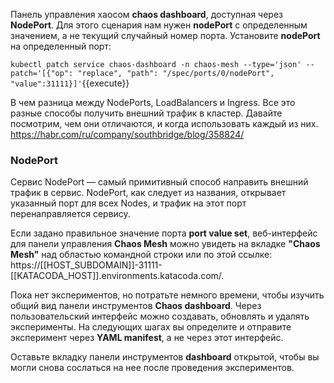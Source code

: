 Панель управления хаосом **chaos dashboard**, доступная через **NodePort**. Для этого сценария нам нужен **nodePort** с определенным значением, а не текущий случайный номер порта. Установите **nodePort** на определенный порт:

`kubectl patch service chaos-dashboard -n chaos-mesh --type='json' --patch='[{"op": "replace", "path": "/spec/ports/0/nodePort", "value":31111}]'`{{execute}}

В чем разница между NodePorts, LoadBalancers и Ingress. Все это разные способы получить внешний трафик в кластер. Давайте посмотрим, чем они отличаются, и когда использовать каждый из них.
 https://habr.com/ru/company/southbridge/blog/358824/

### NodePort

Сервис NodePort — самый примитивный способ направить внешний трафик в сервис. NodePort, как следует из названия, открывает указанный порт для всех Nodes, и трафик на этот порт перенаправляется сервису.

Если задано правильное значение порта **port value set**, веб-интерфейс для панели управления **Chaos Mesh** можно увидеть на вкладке **"Chaos Mesh"** над областью командной строки или по этой ссылке: https://[[HOST_SUBDOMAIN]]-31111-[[KATACODA_HOST]].environments.katacoda.com/.

Пока нет экспериментов, но потратьте немного времени, чтобы изучить общий вид панели инструментов **Chaos dashboard**. Через пользовательский интерфейс можно создавать, обновлять и удалять эксперименты. На следующих шагах вы определите и отправите эксперимент через **YAML manifest**, а не через этот интерфейс.

Оставьте вкладку панели инструментов **dashboard** открытой, чтобы вы могли снова сослаться на нее после проведения экспериментов.
